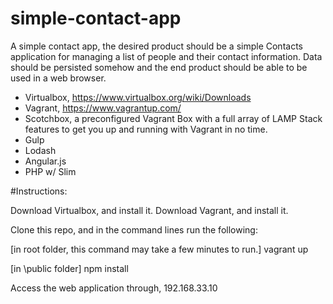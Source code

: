# simple-contact-app
A simple contact app, the desired product should be a simple Contacts application for managing a list of people and their contact information. Data should be persisted somehow and the end product should be able to be used in a web browser.

- Virtualbox, https://www.virtualbox.org/wiki/Downloads
- Vagrant, https://www.vagrantup.com/
- Scotchbox, a preconfigured Vagrant Box with a full array of LAMP Stack features to get you up and running with Vagrant in no time.
- Gulp
- Lodash
- Angular.js
- PHP w/ Slim

#Instructions:

Download Virtualbox, and install it.
Download Vagrant, and install it.

Clone this repo, and in the command lines run the following:

[in root folder, this command may take a few minutes to run.]
vagrant up 

[in \public folder]
npm install

Access the web application through, 192.168.33.10